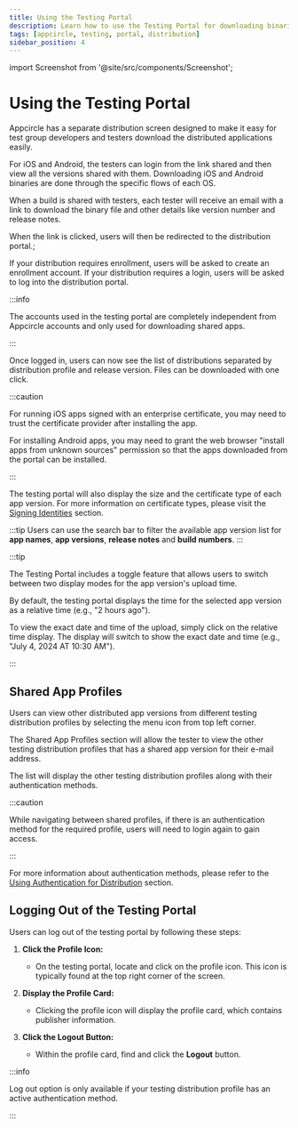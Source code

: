 ```yaml
---
title: Using the Testing Portal
description: Learn how to use the Testing Portal for downloading binaries. Streamline your app testing process with Appcircle.
tags: [appcircle, testing, portal, distribution]
sidebar_position: 4
---
```


import Screenshot from '@site/src/components/Screenshot';

# Using the Testing Portal

Appcircle has a separate distribution screen designed to make it easy for test group developers and testers download the distributed applications easily.

For iOS and Android, the testers can login from the link shared and then view all the versions shared with them. Downloading iOS and Android binaries are done through the specific flows of each OS.

When a build is shared with testers, each tester will receive an email with a link to download the binary file and other details like version number and release notes.

When the link is clicked, users will then be redirected to the distribution portal.;

If your distribution requires enrollment, users will be asked to create an enrollment account. If your distribution requires a login, users will be asked to log into the distribution portal.

:::info

The accounts used in the testing portal are completely independent from Appcircle accounts and only used for downloading shared apps.

:::

<Screenshot url="https://cdn.appcircle.io/docs/assets/10-14-EnrollLogin.jpg" />

Once logged in, users can now see the list of distributions separated by distribution profile and release version. Files can be downloaded with one click.

:::caution

For running iOS apps signed with an enterprise certificate, you may need to trust the certificate provider after installing the app.

For installing Android apps, you may need to grant the web browser "install apps from unknown sources" permission so that the apps downloaded from the portal can be installed.

:::

<Screenshot url="https://cdn.appcircle.io/docs/assets/BE-4071-portal2.png" />

The testing portal will also display the size and the certificate type of each app version. For more information on certificate types, please visit the [Signing Identities](/signing-identities) section.

<Screenshot url="https://cdn.appcircle.io/docs/assets/BE-4071-size.png" />

:::tip
Users can use the search bar to filter the available app version list for **app names**, **app versions**, **release notes** and **build numbers**. 
:::

<Screenshot url="https://cdn.appcircle.io/docs/assets/BE-4071-portal5.png" />

<Screenshot url="https://cdn.appcircle.io/docs/assets/BE-4071-portal.png" />

:::tip

The Testing Portal includes a toggle feature that allows users to switch between two display modes for the app version's upload time. 

By default, the testing portal displays the time for the selected app version as a relative time (e.g., "2 hours ago").

To view the exact date and time of the upload, simply click on the relative time display. The display will switch to show the exact date and time (e.g., "July 4, 2024 AT 10:30 AM").

:::

<Screenshot url="https://cdn.appcircle.io/docs/assets/BE-4071-dates1.png" />

<Screenshot url="https://cdn.appcircle.io/docs/assets/BE-4071-dates2.png" />


## Shared App Profiles

Users can view other distributed app versions from different testing distribution profiles by selecting the menu icon from top left corner.

<Screenshot url="https://cdn.appcircle.io/docs/assets/BE-4071-portal4.png" />

The Shared App Profiles section will allow the tester to view the other testing distribution profiles that has a shared app version for their e-mail address. 

<Screenshot url="https://cdn.appcircle.io/docs/assets/BE-4071-portal3.png" />

The list will display the other testing distribution profiles along with their authentication methods.

:::caution

While navigating between shared profiles, if there is an authentication method for the required profile, users will need to login again to gain access.

:::

For more information about authentication methods, please refer to the [Using Authentication for Distribution](/distribute/create-or-select-a-distribution-profile#using-authentication-for-distribution) section.

## Logging Out of the Testing Portal

Users can log out of the testing portal by following these steps:

1. **Click the Profile Icon:**
    - On the testing portal, locate and click on the profile icon. This icon is typically found at the top right corner of the screen.

2. **Display the Profile Card:**
    - Clicking the profile icon will display the profile card, which contains publisher information.

3. **Click the Logout Button:**
    - Within the profile card, find and click the **Logout** button.

<Screenshot url="https://cdn.appcircle.io/docs/assets/BE-4071-logout.png" />

:::info

Log out option is only available if your testing distribution profile has an active authentication method.

:::
